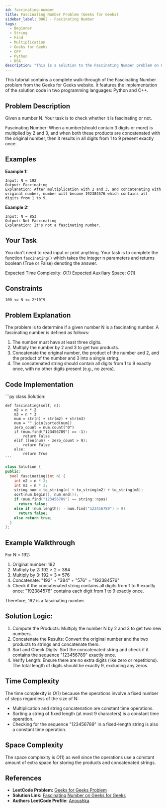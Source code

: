 ```yaml
---
id: fascinating-number
title: Fascinating Number Problem (Geeks for Geeks)
sidebar_label: 0002 - Fascinating Number 
tags:
  - Beginner
  - String
  - Find
  - Multiplication
  - Geeks for Geeks
  - CPP
  - Python
  - DSA
description: "This is a solution to the Fascinating Number problem on Geeks for Geeks."
---
```


This tutorial contains a complete walk-through of the Fascinating Number problem from the Geeks for Geeks website. It features the implementation of the solution code in two programming languages: Python and C++.

## Problem Description

Given a number N. Your task is to check whether it is fascinating or not.

Fascinating Number: When a number(should contain 3 digits or more) is multiplied by 2 and 3, and when both these products are concatenated with the original number, then it results in all digits from 1 to 9 present exactly once.

## Examples

**Example 1:**

```
Input: N = 192
Output: Fascinating
Explanation: After multiplication with 2 and 3, and concatenating with original number, number will become 192384576 which contains all digits from 1 to 9.
```

**Example 2:**

```
Input: N = 853
Output: Not Fascinating
Explanation: It's not a fascinating number.
```

## Your Task

You don't need to read input or print anything. Your task is to complete the function `fascinating()` which takes the integer n parameters and returns boolean (True or False) denoting the answer.

Expected Time Complexity: $O(1)$
Expected Auxiliary Space: $O(1)$

## Constraints

`100 <= N <= 2*10^9`

## Problem Explanation

The problem is to determine if a given number N is a fascinating number. A fascinating number is defined as follows:

1. The number must have at least three digits.
2. Multiply the number by 2 and 3 to get two products.
3. Concatenate the original number, the product of the number and 2, and the product of the number and 3 into a single string.
4. The concatenated string should contain all digits from 1 to 9 exactly once, with no other digits present (e.g., no zeros).

## Code Implementation

<Tabs>
  <TabItem value="Python" label="Python" default>
  <SolutionAuthor name="@iamanolive"/>
  ```py
  class Solution:
  
  	def fascinating(self, n):
		m2 = n * 2
		m3 = n * 3
		num = str(n) + str(m2) + str(m3)
		num = "".join(sorted(num))
		zero_count = num.count("0")
		if (num.find("123456789") == -1):
			return False
		elif (len(num) - zero_count > 9):
			return False
		else: 
			return True
	```

  </TabItem>
  <TabItem value="C++" label="C++">
  <SolutionAuthor name="@iamanolive"/>

  ```cpp
  class Solution {
  public:
  	bool fascinating(int n) {
	  int m2 = n * 2;
	  int m3 = n * 3;
	  string num = to_string(n) + to_string(m2) + to_string(m3);
	  sort(num.begin(), num.end());
	  if (num.find("123456789") == string::npos)
	    return false;
	  else if (num.length() - num.find("123456789") > 9)
	    return false;
	  else return true;
	}
};
```

  </TabItem>  
</Tabs>


## Example Walkthrough

For N = 192:
1. Original number: 192
2. Multiply by 2: 192 × 2 = 384
3. Multiply by 3: 192 × 3 = 576
4. Concatenate: "192" + "384" + "576" = "192384576"
5. Check if the concatenated string contains all digits from 1 to 9 exactly once: "192384576" contains each digit from 1 to 9 exactly once.

Therefore, 192 is a fascinating number.

## Solution Logic:

1. Compute the Products: Multiply the number N by 2 and 3 to get two new numbers.
2. Concatenate the Results: Convert the original number and the two products to strings and concatenate them.
3. Sort and Check Digits: Sort the concatenated string and check if it contains the sequence "123456789" exactly once.
4. Verify Length: Ensure there are no extra digits (like zero or repetitions). The total length of digits should be exactly 9, excluding any zeros.

## Time Complexity

The time complexity is $O(1)$ because the operations involve a fixed number of steps regardless of the size of N:

* Multiplication and string concatenation are constant time operations.
* Sorting a string of fixed length (at most 9 characters) is a constant time operation.
* Checking for the sequence "123456789" in a fixed-length string is also a constant time operation.

## Space Complexity

The space complexity is $O(1)$ as well since the operations use a constant amount of extra space for storing the products and concatenated strings.

## References

- **LeetCode Problem:** [Geeks for Geeks Problem](https://www.geeksforgeeks.org/problems/fascinating-number3751/1?page=1&difficulty=School&sortBy=difficulty)
- **Solution Link:** [Fascinating Number on Geeks for Geeks](https://www.geeksforgeeks.org/problems/fascinating-number3751/1?page=1&difficulty=School&sortBy=difficulty)
- **Authors LeetCode Profile:** [Anoushka](https://www.geeksforgeeks.org/user/iamanolive/)